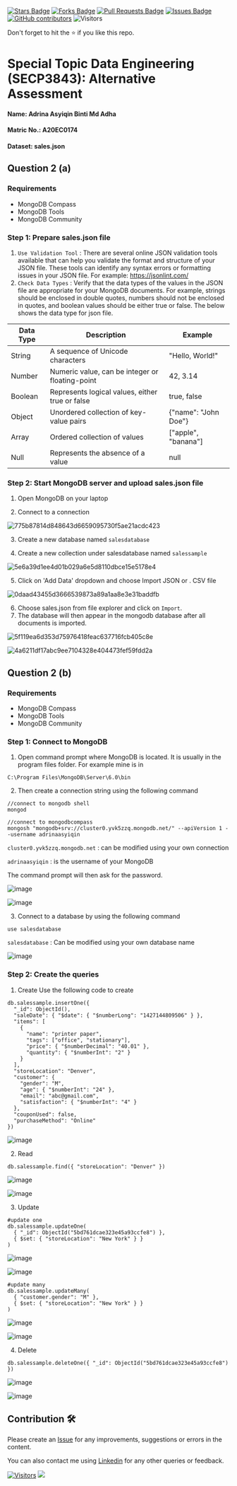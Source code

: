 <a href="https://github.com/drshahizan/SECP3843/stargazers"><img src="https://img.shields.io/github/stars/drshahizan/SECP3843" alt="Stars Badge"/></a>
<a href="https://github.com/drshahizan/SECP3843/network/members"><img src="https://img.shields.io/github/forks/drshahizan/SECP3843" alt="Forks Badge"/></a>
<a href="https://github.com/drshahizan/SECP3843/pulls"><img src="https://img.shields.io/github/issues-pr/drshahizan/SECP3843" alt="Pull Requests Badge"/></a>
<a href="https://github.com/drshahizan/SECP3843/issues"><img src="https://img.shields.io/github/issues/drshahizan/SECP3843" alt="Issues Badge"/></a>
<a href="https://github.com/drshahizan/SECP3843/graphs/contributors"><img alt="GitHub contributors" src="https://img.shields.io/github/contributors/drshahizan/SECP3843?color=2b9348"></a>
![Visitors](https://api.visitorbadge.io/api/visitors?path=https%3A%2F%2Fgithub.com%2Fdrshahizan%2FSECP3843&labelColor=%23d9e3f0&countColor=%23697689&style=flat)


Don't forget to hit the :star: if you like this repo.

# Special Topic Data Engineering (SECP3843): Alternative Assessment

#### Name: Adrina Asyiqin Binti Md Adha
#### Matric No.: A20EC0174
#### Dataset: sales.json

## Question 2 (a)

### Requirements
- MongoDB Compass
- MongoDB Tools
- MongoDB Community
  
### Step 1: Prepare sales.json file 
1. `Use Validation Tool` : There are several online JSON validation tools available that can help you validate the format and structure of your JSON file. These tools can identify any syntax errors or formatting issues in your JSON file. For example: https://jsonlint.com/
2. `Check Data Types` : Verify that the data types of the values in the JSON file are appropriate for your MongoDB documents. For example, strings should be enclosed in double quotes, numbers should not be enclosed in quotes, and boolean values should be either true or false. The below shows the data type for json file.

| Data Type | Description                                        | Example             |
|-----------|----------------------------------------------------|---------------------|
| String    | A sequence of Unicode characters                   | "Hello, World!"     |
| Number    | Numeric value, can be integer or floating-point    | 42, 3.14            |
| Boolean   | Represents logical values, either true or false    | true, false         |
| Object    | Unordered collection of key-value pairs            | {"name": "John Doe"}|
| Array     | Ordered collection of values                       | ["apple", "banana"] |
| Null      | Represents the absence of a value                  | null                |

### Step 2: Start MongoDB server and upload sales.json file
1. Open MongoDB on your laptop 
   
2. Connect to a connection
   
![775b87814d848643d6659095730f5ae21acdc423](https://github.com/drshahizan/SECP3843/assets/96984290/7787ed1e-f131-4892-9fa1-e5724437f694)

3. Create a new database named `salesdatabase`
 
4. Create a new collection under salesdatabase named `salessample` 

![5e6a39d1ee4d01b029a6e5d8110dbce15e5178e4](https://github.com/drshahizan/SECP3843/assets/96984290/82ea7a74-64fa-4643-86ac-8ecd8b9b9462)

5. Click on 'Add Data' dropdown and choose Import JSON or . CSV file

![0daad43455d3666539873a89a1aa8e3e31baddfb](https://github.com/drshahizan/SECP3843/assets/96984290/b16f73ec-cde0-42b5-9fc4-78874f0906d9)

6. Choose sales.json from file explorer and click on `Import`.
7. The database will then appear in the mongodb database after all documents is imported.

![5f119ea6d353d75976418feac637716fcb405c8e](https://github.com/drshahizan/SECP3843/assets/96984290/1cb498ad-e28e-48ef-a53f-72fede3bae32)

![4a6211df17abc9ee7104328e404473fef59fdd2a](https://github.com/drshahizan/SECP3843/assets/96984290/b33324e7-f715-434a-a769-e15b33cd422d)


## Question 2 (b)
### Requirements
- MongoDB Compass
- MongoDB Tools
- MongoDB Community
  
### Step 1: Connect to MongoDB
1. Open command prompt where MongoDB is located. It is usually in the program files folder. For example mine is in 
```
C:\Program Files\MongoDB\Server\6.0\bin
```
2. Then create a connection string using the following command 
```
//connect to mongodb shell
mongod

//connect to mongodbcompass
mongosh "mongodb+srv://cluster0.yvk5zzq.mongodb.net/" --apiVersion 1 --username adrinaasyiqin
```
`cluster0.yvk5zzq.mongodb.net` : can be modified using your own connection

`adrinaasyiqin` : is the username of your MongoDB

The command prompt will then ask for the password.

![image](https://github.com/drshahizan/SECP3843/assets/96984290/aca4ca77-3f28-4fa0-84fe-1f302db55741)

![image](https://github.com/drshahizan/SECP3843/assets/96984290/5fb6f9c0-cb18-4572-81d0-76968c14591a)

3. Connect to a database by using the following command
```
use salesdatabase
```
`salesdatabase` : Can be modified using your own database name

![image](https://github.com/drshahizan/SECP3843/assets/96984290/ff1ef1f3-c400-4756-9794-93b78f6f86ca)


### Step 2: Create the queries
1. Create
Use the following code to create 
```
db.salessample.insertOne({
  "_id": ObjectId(),
  "saleDate": { "$date": { "$numberLong": "1427144809506" } },
  "items": [
    {
      "name": "printer paper",
      "tags": ["office", "stationary"],
      "price": { "$numberDecimal": "40.01" },
      "quantity": { "$numberInt": "2" }
    }
  ],
  "storeLocation": "Denver",
  "customer": {
    "gender": "M",
    "age": { "$numberInt": "24" },
    "email": "abc@gmail.com",
    "satisfaction": { "$numberInt": "4" }
  },
  "couponUsed": false,
  "purchaseMethod": "Online"
})

```
![image](https://github.com/drshahizan/SECP3843/assets/96984290/3e05216d-b48b-4954-8f5a-47274c53fc7b)

2. Read
```
db.salessample.find({ "storeLocation": "Denver" })
```
![image](https://github.com/drshahizan/SECP3843/assets/96984290/7c14b81f-4c91-4723-9e07-1f050abb4d7c)

![image](https://github.com/drshahizan/SECP3843/assets/96984290/8bd5e995-ae5c-4bfb-89ce-f673ca554b05)


3. Update
```
#update one
db.salessample.updateOne(
  { "_id": ObjectId("5bd761dcae323e45a93ccfe8") },
  { $set: { "storeLocation": "New York" } }
)
```
![image](https://github.com/drshahizan/SECP3843/assets/96984290/fd048863-fa38-40e9-a153-2e3d176b6bfa)

![image](https://github.com/drshahizan/SECP3843/assets/96984290/d0de0e7f-9d1c-417c-9d4f-eac2d0914841)

```
#update many
db.salessample.updateMany(
  { "customer.gender": "M" },
  { $set: { "storeLocation": "New York" } }
)
```
![image](https://github.com/drshahizan/SECP3843/assets/96984290/4634daba-bb73-47bb-a16f-a3f14024c901)

![image](https://github.com/drshahizan/SECP3843/assets/96984290/7fe0ae53-90cd-46f1-91d4-f36561404f18)

4. Delete
```
db.salessample.deleteOne({ "_id": ObjectId("5bd761dcae323e45a93ccfe8") })
```
![image](https://github.com/drshahizan/SECP3843/assets/96984290/4a39a065-d8d6-42dc-8c6c-870d04477de5)

![image](https://github.com/drshahizan/SECP3843/assets/96984290/004504fd-6d37-4053-bf10-db1a43ecbded)

## Contribution 🛠️
Please create an [Issue](https://github.com/drshahizan/special-topic-data-engineering/issues) for any improvements, suggestions or errors in the content.

You can also contact me using [Linkedin](https://www.linkedin.com/in/drshahizan/) for any other queries or feedback.

[![Visitors](https://api.visitorbadge.io/api/visitors?path=https%3A%2F%2Fgithub.com%2Fdrshahizan&labelColor=%23697689&countColor=%23555555&style=plastic)](https://visitorbadge.io/status?path=https%3A%2F%2Fgithub.com%2Fdrshahizan)
![](https://hit.yhype.me/github/profile?user_id=81284918)
